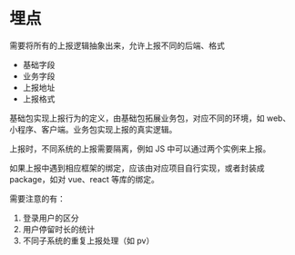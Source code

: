# 埋点

需要将所有的上报逻辑抽象出来，允许上报不同的后端、格式

- 基础字段
- 业务字段
- 上报地址
- 上报格式

基础包实现上报行为的定义，由基础包拓展业务包，对应不同的环境，如 web、小程序、客户端。业务包实现上报的真实逻辑。

上报时，不同系统的上报需要隔离，例如 JS 中可以通过两个实例来上报。

如果上报中遇到相应框架的绑定，应该由对应项目自行实现，或者封装成 package，如对 vue、react 等库的绑定。

需要注意的有：

1. 登录用户的区分
2. 用户停留时长的统计
3. 不同子系统的重复上报处理（如 pv）
